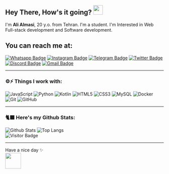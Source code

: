 ## Hey There, How's it going? <img src="https://raw.githubusercontent.com/aemmadi/aemmadi/master/wave.gif" width="30px">

I'm **Ali Almasi**, 20 y.o. from Tehran. I'm a student. I'm Interested in Web Full-stack development and Software development.

## You can reach me at:

[![Whatsapp Badge](https://img.shields.io/badge/-Al1Almasi-lightgreen?style=flat&logo=whatsapp&logoColor=black&link=https://wa.me/+989306178128)](https://wa.me/+989306178128)
[![Instagram Badge](https://img.shields.io/badge/-Al1Almasi-purple?style=flat&logo=instagram&logoColor=white&link=https://instagram.com/Al1Almasi/)](https://instagram.com/Al1Almasi)
[![Telegram Badge](https://img.shields.io/badge/-Al1Almasi-2ca5e0?style=flat&logo=telegram&logoColor=white&link=https://www.t.me/al1almasi)](https://www.t.me/al1almasi)
[![Twitter Badge](https://img.shields.io/badge/-AliAlmasi710-lightblue?style=flat&logo=twitter&logoColor=default&link=https://twitter.com/AliAlmasi710)](https://twitter.com/AliAlmasi710)
[![Discord Badge](https://img.shields.io/badge/-A710Almasi-5662f6?style=flat&logo=Discord&logoColor=white&link=https://discordapp.com/users/852872226889924658)](https://discordapp.com/users/852872226889924658)
[![Gmail Badge](https://img.shields.io/badge/-a710almasi@gmail.com-8d3a32?style=flat&logo=Gmail&logoColor=white&link=mailto:a710almasi@gmail.com)](mailto:a710almasi@gmail.com)
___

### ⚙️⚡ Things I work with:

![JavaScript](https://img.shields.io/badge/-JavaScript-black?style=flat-square&logo=javascript)
![Python](https://img.shields.io/badge/-Python-black?style=flat-square&logo=Python)
![Kotlin](https://img.shields.io/badge/-Kotlin-3e287e?style=flat-square&logo=kotlin)
![HTML5](https://img.shields.io/badge/-HTML5-E34F26?style=flat-square&logo=html5&logoColor=white)
![CSS3](https://img.shields.io/badge/-CSS3-1572B6?style=flat-square&logo=css3)
![MySQL](https://img.shields.io/badge/-MySQL-335b79?style=flat-square&logo=mysql&logoColor=black)
![Docker](https://img.shields.io/badge/-Docker-black?style=flat-square&logo=docker)
![Git](https://img.shields.io/badge/-Git-black?style=flat-square&logo=git)
![GitHub](https://img.shields.io/badge/-GitHub-181717?style=flat-square&logo=github)
___
### 🐈‍⬛ Here's my Github Stats:

![Github Stats](https://github-readme-stats.vercel.app/api?username=alialmasi&count_private=true&show_icons=true&include_all_commits=true&theme=blue-green)
![Top Langs](https://github-readme-stats.vercel.app/api/top-langs/?username=alialmasi&hide=TeX&layout=compact&theme=blue-green)  
![Visitor Badge](https://visitor-badge.laobi.icu/badge?page_id=alialmasi&right_color=darkgreen&left_color=darkblue)
___
Have a nice day ✨  
<img src="https://avatars.githubusercontent.com/u/87055424" width="50px"> 

